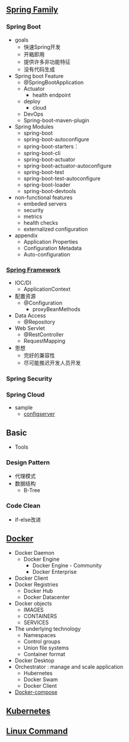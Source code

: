## [Spring Family](https://spring.io/)

### Spring Boot

- goals
  - 快速Spring开发
  - 开箱即用
  - 提供许多非功能特征
  - 没有代码生成
- Spring boot Feature
  - @SpringBootApplication
  - Actuator
    - health endpoint
  - deploy
    - cloud
  - DevOps
  - Spring-boot-maven-plugin
- Spring Modules
  - spring-boot
  - spring-boot-autoconfigure
  - spring-boot-starters：
  - spring-boot-cli
  - spring-boot-actuator
  - spring-boot-actuator-autoconfigure
  - spring-boot-test
  - spring-boot-test-autoconfigure
  - spring-boot-loader
  - spring-boot-devtools
- non-functional features
  - embeded servers
  - security
  - metrics
  - health checks
  - externalized configuration
- appendix
  - Application Properties
  - Configuration Metadata
  - Auto-configuration

### [Spring Framework](https://docs.spring.io/spring/docs/5.2.3.RELEASE/spring-framework-reference/)

- IOC/DI
  - ApplicationContext
- 配置资源
  - @Configuration
    - proxyBeanMethods
- Data Access
  - @Repository
- Web Servlet
  - @RestController
  - RequestMapping
- 思想
  - 完好的兼容性
  - 尽可能推迟开发人员开发

### Spring Security

### Spring Cloud

- sample
  - [configserver](https://github.com/spring-cloud-samples/configserver)

## Basic

- Tools

### Design Pattern

- 代理模式
- 数据结构
  - B-Tree

### Code Clean

- if-else改进

## [Docker](https://docs.docker.com/engine/docker-overview/)

- Docker Daemon
  - Docker Engine
    - Docker Engine - Community
    - Docker Enterprise
- Docker Client
- Docker Registries
  - Docker Hub
  - Docker Datacenter
- Docker objects
  - IMAGES
  - CONTAINERS
  - SERVICES
- The underlying technology
  - Namespaces
  - Control groups
  - Union file systems
  - Container format
- Docker Desktop
- Orchestrator : manage  and scale application
  - Hubernetes
  - Docker Swam
  - Docker Client
- [Docker-compose](https://docs.docker.com/install/)

## [Kubernetes](https://www.kubernetes.org.cn/k8s)

## [Linux Command](https://wangchujiang.com/linux-command/)


